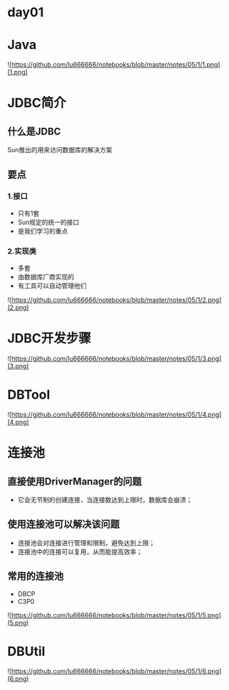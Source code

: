 # day01

# Java
![https://github.com/lu666666/notebooks/blob/master/notes/05/1/1.png](1.png)

# JDBC简介
## 什么是JDBC
Sun推出的用来访问数据库的解决方案

## 要点
### 1.接口
- 只有1套
- Sun规定的统一的接口
- 是我们学习的重点

### 2.实现类
- 多套
- 由数据库厂商实现的
- 有工具可以自动管理他们

![https://github.com/lu666666/notebooks/blob/master/notes/05/1/2.png](2.png)

# JDBC开发步骤
![https://github.com/lu666666/notebooks/blob/master/notes/05/1/3.png](3.png)

# DBTool
![https://github.com/lu666666/notebooks/blob/master/notes/05/1/4.png](4.png)

# 连接池
## 直接使用DriverManager的问题
- 它会无节制的创建连接，当连接数达到上限时，数据库会崩溃；

## 使用连接池可以解决该问题
- 连接池会对连接进行管理和限制，避免达到上限；
- 连接池中的连接可以复用，从而能提高效率；

## 常用的连接池
- DBCP
- C3P0

![https://github.com/lu666666/notebooks/blob/master/notes/05/1/5.png](5.png)

# DBUtil
![https://github.com/lu666666/notebooks/blob/master/notes/05/1/6.png](6.png)




